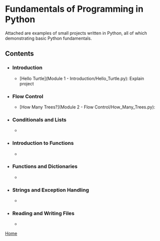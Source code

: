 # Fundamentals of Programming in Python
Attached are examples of small projects written in Python, all of which demonstrating basic Python fundamentals. 

## Contents

- ### Introduction

    - [Hello Turtle](Module 1 - Introduction/Hello_Turtle.py): Explain project

- ### Flow Control

    - [How Many Trees?](Module 2 - Flow Control/How_Many_Trees.py): 
    
- ### Conditionals and Lists

    - []()

- ### Introduction to Functions

    - []()
    
- ### Functions and Dictionaries

    - []()
    
- ### Strings and Exception Handling

    - []()
    
- ### Reading and Writing Files

    - []()


[Home](https://samcabano.github.io/cabano-profile/)
